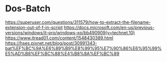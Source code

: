 # Dos-Batch
https://superuser.com/questions/311579/how-to-extract-the-filename-extension-out-of-f-in-script
https://docs.microsoft.com/en-us/previous-versions/windows/it-pro/windows-xp/bb490909(v=technet.10)
https://www.itread01.com/content/1548430389.html
https://hses.pixnet.net/blog/post/30991343-bat%EF%BC%9A%E6%89%B9%E8%99%95%E7%90%86%E6%95%99%E5%AD%B8%EF%BC%88%E4%B8%8A%EF%BC%89
